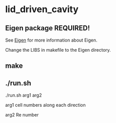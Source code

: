 # lid_driven_cavity

## Eigen package REQUIRED!

See [Eigen](https://eigen.tuxfamily.org/) for more information about Eigen.

Change the LIBS in makefile to the Eigen directory.

## make

## ./run.sh

./run.sh arg1 arg2
 
 arg1 cell numbers along each direction
 
 arg2 Re number
